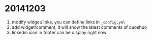 # 20141203
1. modify widget/links, you can define links in `_config.yml`
2. add widget/comment, it will show the latest comments of duoshuo
3. linkedin icon in footer can be display right now
